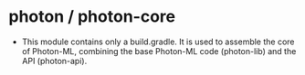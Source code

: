 # photon / photon-core

- This module contains only a build.gradle. It is used to assemble the core of Photon-ML, combining the base Photon-ML
code (photon-lib) and the API (photon-api).
